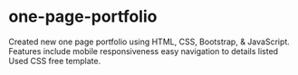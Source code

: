 # one-page-portfolio

Created new one page portfolio using HTML, CSS, Bootstrap, & JavaScript. Features include mobile responsiveness easy navigation to details listed Used CSS free template.

